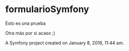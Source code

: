 formularioSymfony
=================

Esto es una prueba 

Otra más por si acaso ;) 


A Symfony project created on January 8, 2016, 11:44 am.
